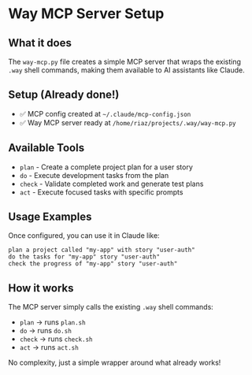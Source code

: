 # Way MCP Server Setup

## What it does
The `way-mcp.py` file creates a simple MCP server that wraps the existing `.way` shell commands, making them available to AI assistants like Claude.

## Setup (Already done!)
- ✅ MCP config created at `~/.claude/mcp-config.json`
- ✅ Way MCP server ready at `/home/riaz/projects/.way/way-mcp.py`

## Available Tools
- `plan` - Create a complete project plan for a user story
- `do` - Execute development tasks from the plan  
- `check` - Validate completed work and generate test plans
- `act` - Execute focused tasks with specific prompts

## Usage Examples
Once configured, you can use it in Claude like:

```
plan a project called "my-app" with story "user-auth"
do the tasks for "my-app" story "user-auth"
check the progress of "my-app" story "user-auth"
```

## How it works
The MCP server simply calls the existing `.way` shell commands:
- `plan` → runs `plan.sh`
- `do` → runs `do.sh`
- `check` → runs `check.sh` 
- `act` → runs `act.sh`

No complexity, just a simple wrapper around what already works! 